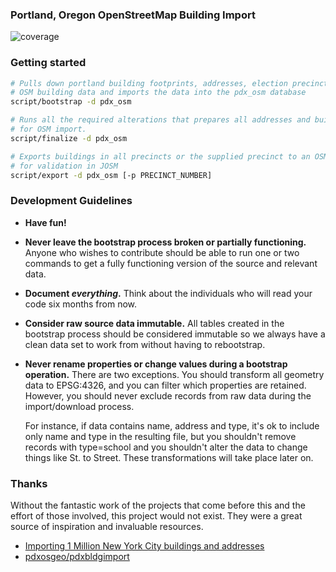 ### Portland, Oregon OpenStreetMap Building Import

![coverage](https://cloud.githubusercontent.com/assets/25/4600812/150fcace-50de-11e4-9703-2f3c0f0926c5.png)

### Getting started

``` bash
# Pulls down portland building footprints, addresses, election precincts and existing
# OSM building data and imports the data into the pdx_osm database
script/bootstrap -d pdx_osm

# Runs all the required alterations that prepares all addresses and buildings
# for OSM import.  
script/finalize -d pdx_osm

# Exports buildings in all precincts or the supplied precinct to an OSM file reacy
# for validation in JOSM
script/export -d pdx_osm [-p PRECINCT_NUMBER]

```

### Development Guidelines
* **Have fun!**  
* **Never leave the bootstrap process broken or partially functioning.**  Anyone who
  wishes to contribute should be able to run one or two commands to get a fully
  functioning version of the source and relevant data.  
* **Document *everything*.**  Think about the individuals who will read your
  code six months from now.
* **Consider raw source data immutable.** All tables
  created in the bootstrap process should be considered immutable so we always have
  a clean data set to work from without having to rebootstrap.  
* **Never rename properties or change values during a bootstrap operation.**  There are two
  exceptions.  You should transform all geometry data to EPSG:4326, and you can
  filter which properties are retained.  However, you should never exclude
  records from raw data during the import/download process.

  For instance, if data contains name, address and type, it's ok to include only
  name and type in the resulting file, but you shouldn't remove records with type=school
  and you shouldn't alter the data to change things like St. to Street. These transformations
  will take place later on.

### Thanks

Without the fantastic work of the projects that come before this and the effort of
those involved, this project would not exist.  They were a great source of inspiration
and invaluable resources.

* [Importing 1 Million New York City buildings and addresses](http://www.openstreetmap.org/user/lxbarth/diary/23588)
* [pdxosgeo/pdxbldgimport](https://github.com/pdxosgeo/pdxbldgimport)
